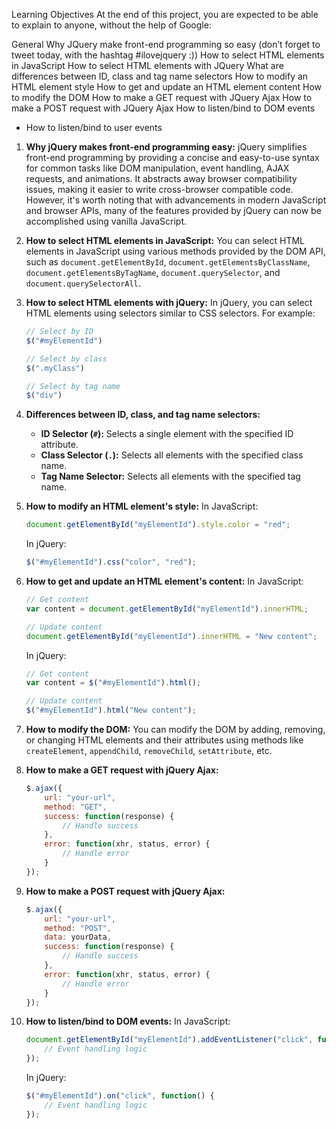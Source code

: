 Learning Objectives
At the end of this project, you are expected to be able to explain to anyone, without the help of Google:

General
Why JQuery make front-end programming so easy (don’t forget to tweet today, with the hashtag #ilovejquery :))
How to select HTML elements in JavaScript
How to select HTML elements with JQuery
What are differences between ID, class and tag name selectors
How to modify an HTML element style
How to get and update an HTML element content
How to modify the DOM
How to make a GET request with JQuery Ajax
How to make a POST request with JQuery Ajax
How to listen/bind to DOM events
- How to listen/bind to user events



1. **Why jQuery makes front-end programming easy:**
   jQuery simplifies front-end programming by providing a concise and easy-to-use syntax for common tasks like DOM manipulation, event handling, AJAX requests, and animations. It abstracts away browser compatibility issues, making it easier to write cross-browser compatible code. However, it's worth noting that with advancements in modern JavaScript and browser APIs, many of the features provided by jQuery can now be accomplished using vanilla JavaScript.

2. **How to select HTML elements in JavaScript:**
   You can select HTML elements in JavaScript using various methods provided by the DOM API, such as `document.getElementById`, `document.getElementsByClassName`, `document.getElementsByTagName`, `document.querySelector`, and `document.querySelectorAll`.

3. **How to select HTML elements with jQuery:**
   In jQuery, you can select HTML elements using selectors similar to CSS selectors. For example:
   ```javascript
   // Select by ID
   $("#myElementId")

   // Select by class
   $(".myClass")

   // Select by tag name
   $("div")
   ```

4. **Differences between ID, class, and tag name selectors:**
   - **ID Selector (`#`):** Selects a single element with the specified ID attribute.
   - **Class Selector (`.`):** Selects all elements with the specified class name.
   - **Tag Name Selector:** Selects all elements with the specified tag name.

5. **How to modify an HTML element's style:**
   In JavaScript:
   ```javascript
   document.getElementById("myElementId").style.color = "red";
   ```
   In jQuery:
   ```javascript
   $("#myElementId").css("color", "red");
   ```

6. **How to get and update an HTML element's content:**
   In JavaScript:
   ```javascript
   // Get content
   var content = document.getElementById("myElementId").innerHTML;

   // Update content
   document.getElementById("myElementId").innerHTML = "New content";
   ```
   In jQuery:
   ```javascript
   // Get content
   var content = $("#myElementId").html();

   // Update content
   $("#myElementId").html("New content");
   ```

7. **How to modify the DOM:**
   You can modify the DOM by adding, removing, or changing HTML elements and their attributes using methods like `createElement`, `appendChild`, `removeChild`, `setAttribute`, etc.

8. **How to make a GET request with jQuery Ajax:**
   ```javascript
   $.ajax({
       url: "your-url",
       method: "GET",
       success: function(response) {
           // Handle success
       },
       error: function(xhr, status, error) {
           // Handle error
       }
   });
   ```

9. **How to make a POST request with jQuery Ajax:**
   ```javascript
   $.ajax({
       url: "your-url",
       method: "POST",
       data: yourData,
       success: function(response) {
           // Handle success
       },
       error: function(xhr, status, error) {
           // Handle error
       }
   });
   ```

10. **How to listen/bind to DOM events:**
    In JavaScript:
    ```javascript
    document.getElementById("myElementId").addEventListener("click", function() {
        // Event handling logic
    });
    ```
    In jQuery:
    ```javascript
    $("#myElementId").on("click", function() {
        // Event handling logic
    });
    ```

